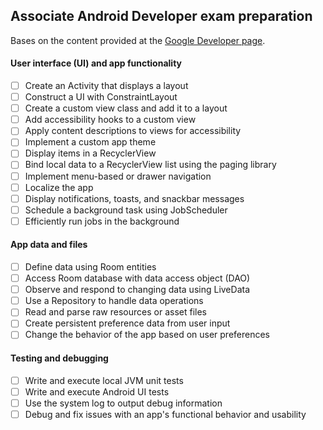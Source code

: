 ## Associate Android Developer exam preparation

Bases on the content provided at the [Google Developer page](https://developers.google.com/training/certification/associate-android-developer/#exam-content).

#### User interface (UI) and app functionality
- [ ] Create an Activity that displays a layout
- [ ] Construct a UI with ConstraintLayout
- [ ] Create a custom view class and add it to a layout
- [ ] Add accessibility hooks to a custom view
- [ ] Apply content descriptions to views for accessibility
- [ ] Implement a custom app theme
- [ ] Display items in a RecyclerView
- [ ] Bind local data to a RecyclerView list using the paging library
- [ ] Implement menu-based or drawer navigation
- [ ] Localize the app
- [ ] Display notifications, toasts, and snackbar messages
- [ ] Schedule a background task using JobScheduler
- [ ] Efficiently run jobs in the background

#### App data and files
- [ ] Define data using Room entities
- [ ] Access Room database with data access object (DAO)
- [ ] Observe and respond to changing data using LiveData
- [ ] Use a Repository to handle data operations
- [ ] Read and parse raw resources or asset files
- [ ] Create persistent preference data from user input
- [ ] Change the behavior of the app based on user preferences

#### Testing and debugging
- [ ] Write and execute local JVM unit tests
- [ ] Write and execute Android UI tests
- [ ] Use the system log to output debug information
- [ ] Debug and fix issues with an app's functional behavior and usability
